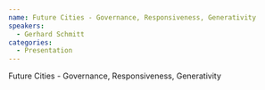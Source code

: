 ```yaml
--- 
name: Future Cities - Governance, Responsiveness, Generativity
speakers: 
  - Gerhard Schmitt
categories:
  - Presentation
---
```


Future Cities - Governance, Responsiveness, Generativity
